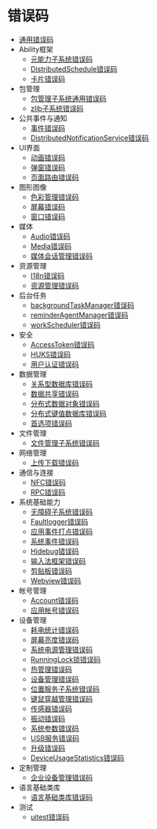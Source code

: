 # 错误码

- [通用错误码](errorcode-universal.md)
- Ability框架
  - [元能力子系统错误码](errorcode-ability.md)
  - [DistributedSchedule错误码](errorcode-DistributedSchedule.md)
  - [卡片错误码](errorcode-form.md)
- 包管理
  - [包管理子系统通用错误码](errorcode-bundle.md)
  - [zlib子系统错误码](errorcode-zlib.md)
- 公共事件与通知
  - [事件错误码](errorcode-CommonEventService.md)
  - [DistributedNotificationService错误码](errorcode-DistributedNotificationService.md)
- UI界面
  - [动画错误码](errorcode-animator.md)
  - [弹窗错误码](errorcode-promptAction.md)
  - [页面路由错误码](errorcode-router.md)
- 图形图像
  - [色彩管理错误码](errorcode-colorspace-manager.md)
  - [屏幕错误码](errorcode-display.md)
  - [窗口错误码](errorcode-window.md)
- 媒体
  - [Audio错误码](errorcode-audio.md)
  - [Media错误码](errorcode-media.md)
  - [媒体会话管理错误码](errorcode-avsession.md)
- 资源管理
  - [I18n错误码](errorcode-i18n.md)
  - [资源管理错误码](errorcode-resource-manager.md)
- 后台任务
  - [backgroundTaskManager错误码](errorcode-backgroundTaskMgr.md)
  - [reminderAgentManager错误码](errorcode-reminderAgentManager.md)
  - [workScheduler错误码](errorcode-workScheduler.md)
- 安全
  - [AccessToken错误码](errorcode-access-token.md)
  - [HUKS错误码](errorcode-huks.md)
  - [用户认证错误码](errorcode-useriam.md)
- 数据管理
  - [关系型数据库错误码](errorcode-data-rdb.md)
  - [数据共享错误码](errorcode-datashare.md)
  - [分布式数据对象错误码](errorcode-distributed-dataObject.md)
  - [分布式键值数据库错误码](errorcode-distributedKVStore.md)
  - [首选项错误码](errorcode-preferences.md)
- 文件管理
  - [文件管理子系统错误码](errorcode-filemanagement.md)
- 网络管理
  - [上传下载错误码](errorcode-request.md)
- 通信与连接
  - [NFC错误码](errorcode-nfc.md)
  - [RPC错误码](errorcode-rpc.md)
- 系统基础能力
  - [无障碍子系统错误码](errorcode-accessibility.md)
  - [Faultlogger错误码](errorcode-faultlogger.md)
  - [应用事件打点错误码](errorcode-hiappevent.md)
  - [系统事件错误码](errorcode-hisysevent.md)
  - [Hidebug错误码](errorcode-hiviewdfx-hidebug.md)
  - [输入法框架错误码](errorcode-inputmethod-framework.md)
  - [剪贴板错误码](errorcode-pasteboard.md)
  - [Webview错误码](errorcode-webview.md)
- 帐号管理
  - [Account错误码](errorcode-account.md)
  - [应用帐号错误码](errorcode-app-account.md)
- 设备管理
  - [耗电统计错误码](errorcode-batteryStatistics.md)
  - [屏幕亮度错误码](errorcode-brightness.md)
  - [系统电源管理错误码](errorcode-power.md)
  - [RunningLock锁错误码](errorcode-runninglock.md)
  - [热管理错误码](errorcode-thermal.md)
  - [设备管理错误码](errorcode-device-manager.md)
  - [位置服务子系统错误码](errorcode-geoLocationManager.md)
  - [键鼠穿越管理错误码](errorcode-multimodalinput.md)
  - [传感器错误码](errorcode-sensor.md)
  - [振动错误码](errorcode-vibrator.md)
  - [系统参数错误码](errorcode-system-parameterV9.md)
  - [USB服务错误码](errorcode-usb.md)
  - [升级错误码](errorcode-update.md)
  - [DeviceUsageStatistics错误码](errorcode-DeviceUsageStatistics.md)
- 定制管理
  - [企业设备管理错误码](errorcode-enterpriseDeviceManager.md)
- 语言基础类库
  - [语言基础类库错误码](errorcode-utils.md)
- 测试
  - [uitest错误码](errorcode-uitest.md)
